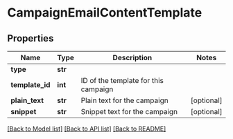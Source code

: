 # CampaignEmailContentTemplate

## Properties
Name | Type | Description | Notes
------------ | ------------- | ------------- | -------------
**type** | **str** |  | 
**template_id** | **int** | ID of the template for this campaign | 
**plain_text** | **str** | Plain text for the campaign | [optional] 
**snippet** | **str** | Snippet text for the campaign | [optional] 

[[Back to Model list]](../README.md#documentation-for-models) [[Back to API list]](../README.md#documentation-for-api-endpoints) [[Back to README]](../README.md)


